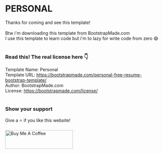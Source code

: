 # PERSONAL
Thanks for coming and see this template!
<br/>
<br/>Btw i'm downloading this template from BootstrapMade.com
<br/>
I use this template to learn code but i'm to lazy for write code from zero 😅
<br/>
<br/>
### Read this! The real license here 👇
Template Name: Personal
<br/>Template URL: https://bootstrapmade.com/personal-free-resume-bootstrap-template/
<br/>Author: BootstrapMade.com
<br/>License: https://bootstrapmade.com/license/
<br/>
<br/>
### Show your support
Give a ⭐ if you like this website!
<br/>
<br/>
<a href="https://www.buymeacoffee.com/soumyajit4419" target="_blank"><img src="https://cdn.buymeacoffee.com/buttons/v2/default-violet.png" alt="Buy Me A Coffee" height= "60px" width= "217px" ></a>
